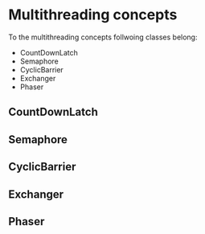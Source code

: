 # Multithreading concepts

To the multithreading concepts follwoing classes belong:
* CountDownLatch
* Semaphore
* CyclicBarrier
* Exchanger
* Phaser

## CountDownLatch
## Semaphore
## CyclicBarrier
## Exchanger
## Phaser
